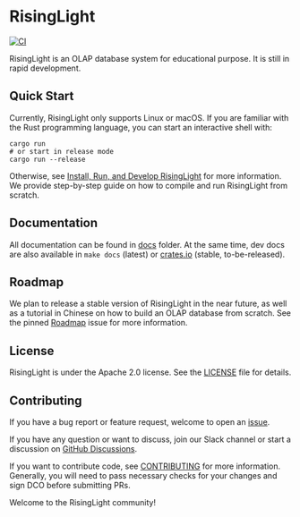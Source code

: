 # RisingLight

[![CI](https://github.com/singularity-data/risinglight/workflows/CI/badge.svg?branch=main)](https://github.com/singularity-data/risinglight/actions)

RisingLight is an OLAP database system for educational purpose. It is still in rapid development.

## Quick Start

Currently, RisingLight only supports Linux or macOS. If you are familiar with the Rust programming language, you can
start an interactive shell with:

```
cargo run
# or start in release mode
cargo run --release
```

Otherwise, see [Install, Run, and Develop RisingLight](docs/00-develop.md) for more information. We provide
step-by-step guide on how to compile and run RisingLight from scratch.

## Documentation

All documentation can be found in [docs](docs/) folder. At the same time, dev docs are also available in `make docs`
(latest) or [crates.io](https://docs.rs/risinglight) (stable, to-be-released).

## Roadmap

We plan to release a stable version of RisingLight in the near future, as well as a tutorial in Chinese on how to build an OLAP database from scratch. See the pinned
[Roadmap](https://github.com/singularity-data/risinglight/issues/317) issue for more information.

## License

RisingLight is under the Apache 2.0 license. See the [LICENSE](LICENSE) file for details.

## Contributing

If you have a bug report or feature request, welcome to open an [issue](https://github.com/singularity-data/risinglight/issues).

If you have any question or want to discuss, join our Slack channel or start a discussion on
[GitHub Discussions](https://github.com/singularity-data/risinglight/discussions).

<!-- TODO: add Slack channel -->

If you want to contribute code, see [CONTRIBUTING](CONTRIBUTING.md) for more information. Generally, you will need to
pass necessary checks for your changes and sign DCO before submitting PRs.

Welcome to the RisingLight community!

